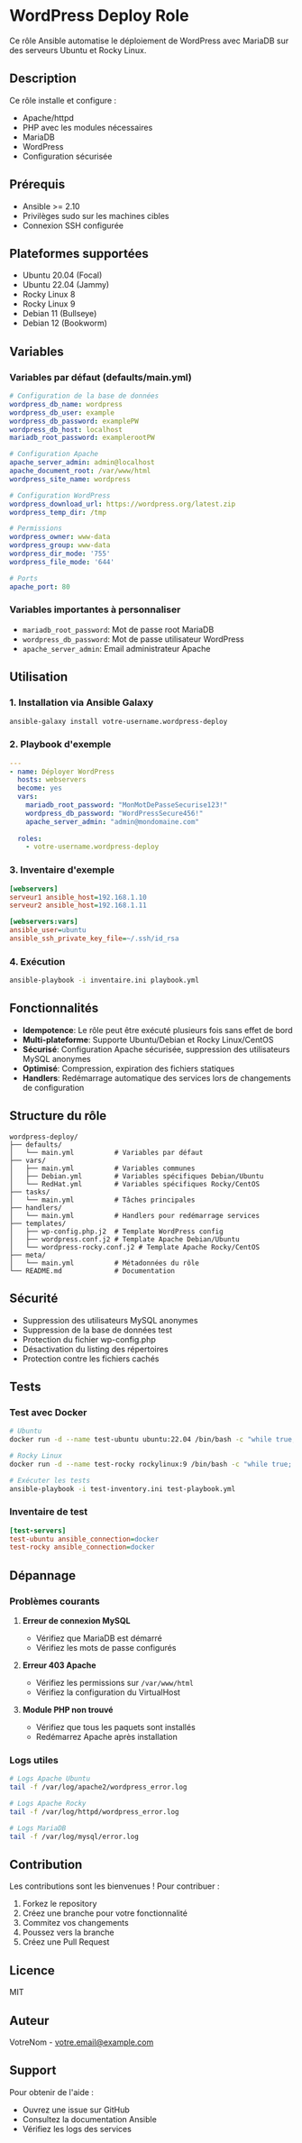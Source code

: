 # WordPress Deploy Role

Ce rôle Ansible automatise le déploiement de WordPress avec MariaDB sur des serveurs Ubuntu et Rocky Linux.

## Description

Ce rôle installe et configure :
- Apache/httpd
- PHP avec les modules nécessaires
- MariaDB
- WordPress
- Configuration sécurisée

## Prérequis

- Ansible >= 2.10
- Privilèges sudo sur les machines cibles
- Connexion SSH configurée

## Plateformes supportées

- Ubuntu 20.04 (Focal)
- Ubuntu 22.04 (Jammy)
- Rocky Linux 8
- Rocky Linux 9
- Debian 11 (Bullseye)
- Debian 12 (Bookworm)

## Variables

### Variables par défaut (defaults/main.yml)

```yaml
# Configuration de la base de données
wordpress_db_name: wordpress
wordpress_db_user: example
wordpress_db_password: examplePW
wordpress_db_host: localhost
mariadb_root_password: examplerootPW

# Configuration Apache
apache_server_admin: admin@localhost
apache_document_root: /var/www/html
wordpress_site_name: wordpress

# Configuration WordPress
wordpress_download_url: https://wordpress.org/latest.zip
wordpress_temp_dir: /tmp

# Permissions
wordpress_owner: www-data
wordpress_group: www-data
wordpress_dir_mode: '755'
wordpress_file_mode: '644'

# Ports
apache_port: 80
```

### Variables importantes à personnaliser

- `mariadb_root_password`: Mot de passe root MariaDB
- `wordpress_db_password`: Mot de passe utilisateur WordPress
- `apache_server_admin`: Email administrateur Apache

## Utilisation

### 1. Installation via Ansible Galaxy

```bash
ansible-galaxy install votre-username.wordpress-deploy
```

### 2. Playbook d'exemple

```yaml
---
- name: Déployer WordPress
  hosts: webservers
  become: yes
  vars:
    mariadb_root_password: "MonMotDePasseSecurise123!"
    wordpress_db_password: "WordPressSecure456!"
    apache_server_admin: "admin@mondomaine.com"
  
  roles:
    - votre-username.wordpress-deploy
```

### 3. Inventaire d'exemple

```ini
[webservers]
serveur1 ansible_host=192.168.1.10
serveur2 ansible_host=192.168.1.11

[webservers:vars]
ansible_user=ubuntu
ansible_ssh_private_key_file=~/.ssh/id_rsa
```

### 4. Exécution

```bash
ansible-playbook -i inventaire.ini playbook.yml
```

## Fonctionnalités

- **Idempotence**: Le rôle peut être exécuté plusieurs fois sans effet de bord
- **Multi-plateforme**: Supporte Ubuntu/Debian et Rocky Linux/CentOS
- **Sécurisé**: Configuration Apache sécurisée, suppression des utilisateurs MySQL anonymes
- **Optimisé**: Compression, expiration des fichiers statiques
- **Handlers**: Redémarrage automatique des services lors de changements de configuration

## Structure du rôle

```
wordpress-deploy/
├── defaults/
│   └── main.yml          # Variables par défaut
├── vars/
│   ├── main.yml          # Variables communes
│   ├── Debian.yml        # Variables spécifiques Debian/Ubuntu
│   └── RedHat.yml        # Variables spécifiques Rocky/CentOS
├── tasks/
│   └── main.yml          # Tâches principales
├── handlers/
│   └── main.yml          # Handlers pour redémarrage services
├── templates/
│   ├── wp-config.php.j2  # Template WordPress config
│   ├── wordpress.conf.j2 # Template Apache Debian/Ubuntu
│   └── wordpress-rocky.conf.j2 # Template Apache Rocky/CentOS
├── meta/
│   └── main.yml          # Métadonnées du rôle
└── README.md             # Documentation
```

## Sécurité

- Suppression des utilisateurs MySQL anonymes
- Suppression de la base de données test
- Protection du fichier wp-config.php
- Désactivation du listing des répertoires
- Protection contre les fichiers cachés

## Tests

### Test avec Docker

```bash
# Ubuntu
docker run -d --name test-ubuntu ubuntu:22.04 /bin/bash -c "while true; do sleep 30; done"

# Rocky Linux
docker run -d --name test-rocky rockylinux:9 /bin/bash -c "while true; do sleep 30; done"

# Exécuter les tests
ansible-playbook -i test-inventory.ini test-playbook.yml
```

### Inventaire de test

```ini
[test-servers]
test-ubuntu ansible_connection=docker
test-rocky ansible_connection=docker
```

## Dépannage

### Problèmes courants

1. **Erreur de connexion MySQL**
   - Vérifiez que MariaDB est démarré
   - Vérifiez les mots de passe configurés

2. **Erreur 403 Apache**
   - Vérifiez les permissions sur `/var/www/html`
   - Vérifiez la configuration du VirtualHost

3. **Module PHP non trouvé**
   - Vérifiez que tous les paquets sont installés
   - Redémarrez Apache après installation

### Logs utiles

```bash
# Logs Apache Ubuntu
tail -f /var/log/apache2/wordpress_error.log

# Logs Apache Rocky
tail -f /var/log/httpd/wordpress_error.log

# Logs MariaDB
tail -f /var/log/mysql/error.log
```

## Contribution

Les contributions sont les bienvenues ! Pour contribuer :

1. Forkez le repository
2. Créez une branche pour votre fonctionnalité
3. Commitez vos changements
4. Poussez vers la branche
5. Créez une Pull Request

## Licence

MIT

## Auteur

VotreNom - votre.email@example.com

## Support

Pour obtenir de l'aide :
- Ouvrez une issue sur GitHub
- Consultez la documentation Ansible
- Vérifiez les logs des services
